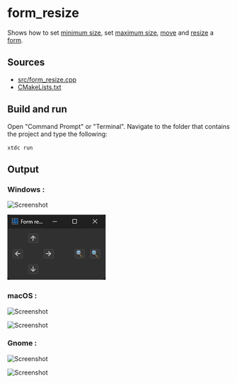 # form_resize

Shows how to set [minimum size](https://gammasoft71.github.io/xtd/reference_guides/latest/classxtd_1_1forms_1_1control.html#a2eac1038d9dfe8bdb20948f63fc8afba), set [maximum size](https://gammasoft71.github.io/xtd/reference_guides/latest/classxtd_1_1forms_1_1control.html#a36d6a1129cb15c8ff356c84ec4879b81), [move](https://gammasoft71.github.io/xtd/reference_guides/latest/group__events.html#ga1af17ff50d65f2513fe9df98dcb1ce80) and [resize](https://gammasoft71.github.io/xtd/reference_guides/latest/group__events.html#gaea1a435b7c3963a9e39af7aa218778a6) a [form](https://gammasoft71.github.io/xtd/reference_guides/latest/classxtd_1_1forms_1_1form.html).

## Sources

* [src/form_resize.cpp](src/form_resize.cpp)
* [CMakeLists.txt](CMakeLists.txt)

## Build and run

Open "Command Prompt" or "Terminal". Navigate to the folder that contains the project and type the following:

```shell
xtdc run
```

## Output

### Windows :

![Screenshot](../../../../docs/pictures/examples/form_resize_w.png)

![Screenshot](../../../../docs/pictures/examples/form_resize_wd.png)

### macOS :

![Screenshot](../../../../docs/pictures/examples/form_resize_m.png)

![Screenshot](../../../../docs/pictures/examples/form_resize_md.png)

### Gnome :

![Screenshot](../../../../docs/pictures/examples/form_resize_g.png)

![Screenshot](../../../../docs/pictures/examples/form_resize_gd.png)
